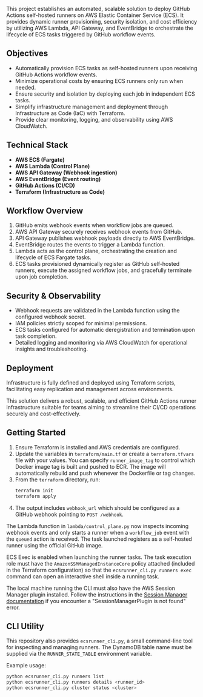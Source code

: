 This project establishes an automated, scalable solution to deploy GitHub Actions self-hosted runners on AWS Elastic Container Service (ECS). It provides dynamic runner provisioning, security isolation, and cost efficiency by utilizing AWS Lambda, API Gateway, and EventBridge to orchestrate the lifecycle of ECS tasks triggered by GitHub workflow events.

## Objectives
- Automatically provision ECS tasks as self-hosted runners upon receiving GitHub Actions workflow events.
- Minimize operational costs by ensuring ECS runners only run when needed.
- Ensure security and isolation by deploying each job in independent ECS tasks.
- Simplify infrastructure management and deployment through Infrastructure as Code (IaC) with Terraform.
- Provide clear monitoring, logging, and observability using AWS CloudWatch.

## Technical Stack
- **AWS ECS (Fargate)**
- **AWS Lambda (Control Plane)**
- **AWS API Gateway (Webhook ingestion)**
- **AWS EventBridge (Event routing)**
- **GitHub Actions (CI/CD)**
- **Terraform (Infrastructure as Code)**

## Workflow Overview
1. GitHub emits webhook events when workflow jobs are queued.
2. AWS API Gateway securely receives webhook events from GitHub.
3. API Gateway publishes webhook payloads directly to AWS EventBridge.
4. EventBridge routes the events to trigger a Lambda function.
5. Lambda acts as the control plane, orchestrating the creation and lifecycle of ECS Fargate tasks.
6. ECS tasks provisioned dynamically register as GitHub self-hosted runners, execute the assigned workflow jobs, and gracefully terminate upon job completion.

## Security & Observability
- Webhook requests are validated in the Lambda function using the configured webhook secret.
- IAM policies strictly scoped for minimal permissions.
- ECS tasks configured for automatic deregistration and termination upon task completion.
- Detailed logging and monitoring via AWS CloudWatch for operational insights and troubleshooting.

## Deployment
Infrastructure is fully defined and deployed using Terraform scripts, facilitating easy replication and management across environments.

This solution delivers a robust, scalable, and efficient GitHub Actions runner infrastructure suitable for teams aiming to streamline their CI/CD operations securely and cost-effectively.

## Getting Started

1. Ensure Terraform is installed and AWS credentials are configured.
2. Update the variables in `terraform/main.tf` or create a `terraform.tfvars` file with your values. You can specify
   `runner_image_tag` to control which Docker image tag is built and pushed to ECR. The image will
   automatically rebuild and push whenever the Dockerfile or tag changes.
3. From the `terraform` directory, run:
   ```bash
   terraform init
   terraform apply
   ```
4. The output includes `webhook_url` which should be configured as a GitHub webhook pointing to `POST /webhook`.

The Lambda function in `lambda/control_plane.py` now inspects incoming webhook events and only starts a runner when a `workflow_job` event with the `queued` action is received. The task launched registers as a self-hosted runner using the official GitHub image.

ECS Exec is enabled when launching the runner tasks. The task execution role
must have the `AmazonSSMManagedInstanceCore` policy attached (included in the
Terraform configuration) so that the `ecsrunner_cli.py runners exec` command can
open an interactive shell inside a running task.

The local machine running the CLI must also have the AWS Session Manager plugin
installed. Follow the instructions in the [Session Manager
documentation](https://docs.aws.amazon.com/console/systems-manager/session-manager-plugin-not-found)
if you encounter a "SessionManagerPlugin is not found" error.

## CLI Utility

This repository also provides `ecsrunner_cli.py`, a small command-line tool for inspecting and managing runners. The DynamoDB table name must be supplied via the `RUNNER_STATE_TABLE` environment variable.

Example usage:

```bash
python ecsrunner_cli.py runners list
python ecsrunner_cli.py runners details <runner_id>
python ecsrunner_cli.py cluster status <cluster>
```


